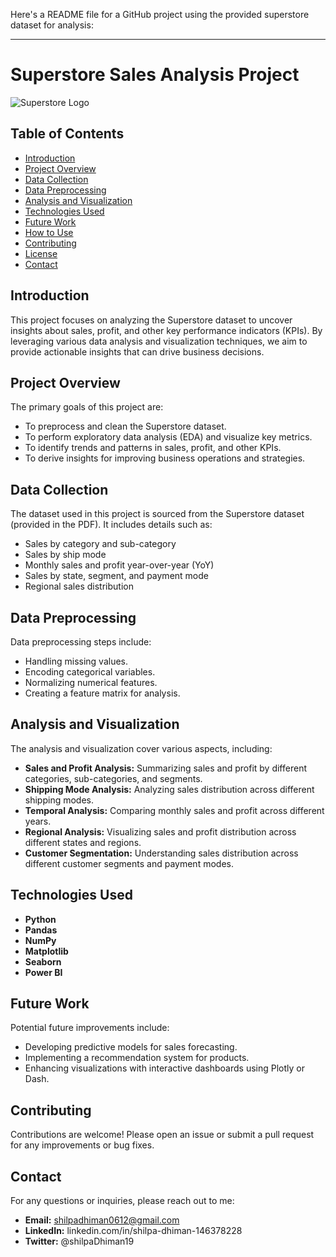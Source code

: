 Here's a README file for a GitHub project using the provided superstore dataset for analysis:

---

# Superstore Sales Analysis Project

![Superstore Logo](https://upload.wikimedia.org/wikipedia/commons/a/a3/Superstore_logo.png)

## Table of Contents

- [Introduction](#introduction)
- [Project Overview](#project-overview)
- [Data Collection](#data-collection)
- [Data Preprocessing](#data-preprocessing)
- [Analysis and Visualization](#analysis-and-visualization)
- [Technologies Used](#technologies-used)
- [Future Work](#future-work)
- [How to Use](#how-to-use)
- [Contributing](#contributing)
- [License](#license)
- [Contact](#contact)

## Introduction

This project focuses on analyzing the Superstore dataset to uncover insights about sales, profit, and other key performance indicators (KPIs). By leveraging various data analysis and visualization techniques, we aim to provide actionable insights that can drive business decisions.

## Project Overview

The primary goals of this project are:
- To preprocess and clean the Superstore dataset.
- To perform exploratory data analysis (EDA) and visualize key metrics.
- To identify trends and patterns in sales, profit, and other KPIs.
- To derive insights for improving business operations and strategies.

## Data Collection

The dataset used in this project is sourced from the Superstore dataset (provided in the PDF). It includes details such as:
- Sales by category and sub-category
- Sales by ship mode
- Monthly sales and profit year-over-year (YoY)
- Sales by state, segment, and payment mode
- Regional sales distribution

## Data Preprocessing

Data preprocessing steps include:
- Handling missing values.
- Encoding categorical variables.
- Normalizing numerical features.
- Creating a feature matrix for analysis.

## Analysis and Visualization

The analysis and visualization cover various aspects, including:
- **Sales and Profit Analysis:** Summarizing sales and profit by different categories, sub-categories, and segments.
- **Shipping Mode Analysis:** Analyzing sales distribution across different shipping modes.
- **Temporal Analysis:** Comparing monthly sales and profit across different years.
- **Regional Analysis:** Visualizing sales and profit distribution across different states and regions.
- **Customer Segmentation:** Understanding sales distribution across different customer segments and payment modes.

## Technologies Used

- **Python**
- **Pandas**
- **NumPy**
- **Matplotlib**
- **Seaborn**
- **Power BI**

## Future Work

Potential future improvements include:
- Developing predictive models for sales forecasting.
- Implementing a recommendation system for products.
- Enhancing visualizations with interactive dashboards using Plotly or Dash.

## Contributing

Contributions are welcome! Please open an issue or submit a pull request for any improvements or bug fixes.



## Contact

For any questions or inquiries, please reach out to me:

- **Email:** shilpadhiman0612@gmail.com
- **LinkedIn:** linkedin.com/in/shilpa-dhiman-146378228
- **Twitter:** @shilpaDhiman19


